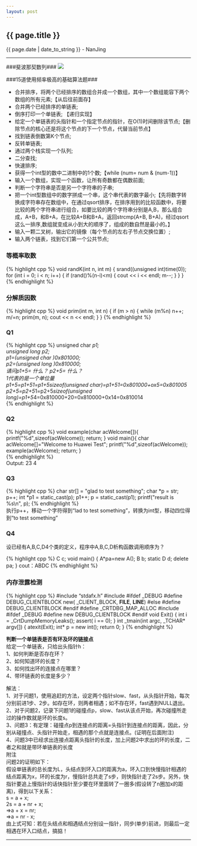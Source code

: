 ```yaml
---
layout: post
---
```


<h2>{{ page.title }}</h2>
<p class='meta'>{{ page.date | date_to_string }} - NanJing</p>

----------

###斐波那契数列###
![](http://www.opendrive.com/files/MzdfNDIyM19pUDJaVF85MDJm/斐波那契数列.jpg)

###15道使用频率极高的基础算法题###  
- 合并排序，将两个已经排序的数组合并成一个数组，其中一个数组能容下两个数组的所有元素;【从后往前面存】
- 合并两个已经排序的单链表;
- 倒序打印一个单链表; 【递归实现】
- 给定一个单链表的头指针和一个指定节点的指针，在O(1)时间删除该节点;【删除节点的核心还是将这个节点的下一个节点，代替当前节点】
- 找到链表倒数第K个节点;
- 反转单链表;
- 通过两个栈实现一个队列;
- 二分查找;
- 快速排序;
- 获得一个int型的数中二进制中的1个数;【while (num= num & (num-1))】
- 输入一个数组，实现一个函数，让所有奇数都在偶数前面;
- 判断一个字符串是否是另一个字符串的子串;
- 把一个int型数组中的数字拼成一个串，这个串代表的数字最小;【先将数字转换成字符串存在数组中，在通过qsort排序，在排序用到的比较函数中，将要比较的两个字符串进行组合，如要比较的两个字符串分别是A,B，那么组合成，A+B，和B+A，在比较A+B和B+A，返回strcmp(A+B, B+A)，经过qsort这么一排序,数组就变成从小到大的顺序了，组成的数自然是最小的。】
- 输入一颗二叉树，输出它的镜像（每个节点的左右子节点交换位置）;
- 输入两个链表，找到它们第一个公共节点;

### 等概率取数 ###

{% highlight cpp %}
void randK(int n, int m)
{ 
    srand((unsigned int)time(0)); 
    for (int i = 0; i < n; i++) { 
        if (rand()%(n-i)<m) { 
            cout << i << endl; 
            m--; 
        } 
     } 
}
{% endhighlight %}

### 分解质因数 ###

{% highlight cpp %}
void prim(int m, int n)
 {
     if (m > n)
     {
         while (m%n) n++;
         m/=n;
         prim(m, n);
         cout << n << endl;
     }
 }
{% endhighlight %}

### Q1 ###

{% highlight cpp %}
unsigned char *p1;  
unsigned long *p2;  
p1=(unsigned char *)0x801000;  
p2=(unsigned long *)0x810000;  
请问p1+5= 什么？ p2+5= 什么？  
1代表的是一个单位量  
p1+5=p1+5*1=p1+5*sizeof(unsigned char)=p1+5*1=0x801000+ox5=0x801005  
p2+5=p2+5*1=p2+5*sizeof(unsigned long)=p1+5*4=0x810000+20=0x810000+0x14=0x810014  
{% endhighlight %}

### Q2 ###

{% highlight cpp %}
void example(char acWelcome[]){
    printf("%d",sizeof(acWelcome));
    return;
}
void main(){
    char acWelcome[]="Welcome to Huawei Test";
printf("%d",sizeof(acWelcome));
    example(acWelcome);
    return;
}  
{% endhighlight %}  
Output: 23 4

### Q3 ###

{% highlight cpp %}
char str[] = "glad to test something";
char *p = str;
p++;
int *p1 = static_cast(p);
p1++;
p = static_cast(p1);
printf("result is %s\n", p); 
{% endhighlight %}  
执行p++，移动一个字符得到“lad to test something”，转换为int型，移动四位得到“to test something”

### Q4 ###

设已经有A,B,C,D4个类的定义，程序中A,B,C,D析构函数调用顺序为？

{% highlight cpp %}
C c;
void main()
{
    A*pa=new A();
    B b;
    static D d;
    delete pa;
}
cout：ABDC
{% endhighlight %}  


### 内存泄露检测 ###  
{% highlight cpp %}
	#include “stdafx.h”
	#include 
	#ifdef _DEBUG
	#define DEBUG_CLIENTBLOCK   new( _CLIENT_BLOCK, __FILE__, __LINE__)
	#else
	#define DEBUG_CLIENTBLOCK
	#endif
	#define _CRTDBG_MAP_ALLOC
	#include 
	#ifdef _DEBUG
	#define new DEBUG_CLIENTBLOCK
	#endif
	void Exit()
	{
	    int i = _CrtDumpMemoryLeaks();
	    assert( i == 0);
	}
	int _tmain(int argc, _TCHAR* argv[])
	{
	    atexit(Exit);
	    int* p = new int();
	    return 0;
	}
{% endhighlight %} 

**判断一个单链表是否有环及环的链接点**  
给定一个单链表，只给出头指针h：  
1、如何判断是否存在环？  
2、如何知道环的长度？  
3、如何找出环的连接点在哪里？  
4、带环链表的长度是多少？  

解法：  
1、对于问题1，使用追赶的方法，设定两个指针slow、fast，从头指针开始，每次分别前进1步、2步。如存在环，则两者相遇；如不存在环，fast遇到NULL退出。  
2、对于问题2，记录下问题1的碰撞点p，slow、fast从该点开始，再次碰撞所走过的操作数就是环的长度s。  
3、问题3：有定理：碰撞点p到连接点的距离=头指针到连接点的距离，因此，分别从碰撞点、头指针开始走，相遇的那个点就是连接点。(证明在后面附注)  
4、问题3中已经求出连接点距离头指针的长度，加上问题2中求出的环的长度，二者之和就是带环单链表的长度  
附注  
问题2的证明如下：  
假设单链表的总长度为L，头结点到环入口的距离为a，环入口到快慢指针相遇的结点距离为x，环的长度为r，慢指针总共走了s步，则快指针走了2s步。另外，快指针要追上慢指针的话快指针至少要在环里面转了一圈多(假设转了n圈加x的距离)，得到以下关系：  
    s = a + x;  
    2s = a + nr + x;  
    =>a + x = nr;  
    =>a = nr - x;  
由上式可知：若在头结点和相遇结点分别设一指针，同步(单步)前进，则最后一定相遇在环入口结点，搞掂！

----------